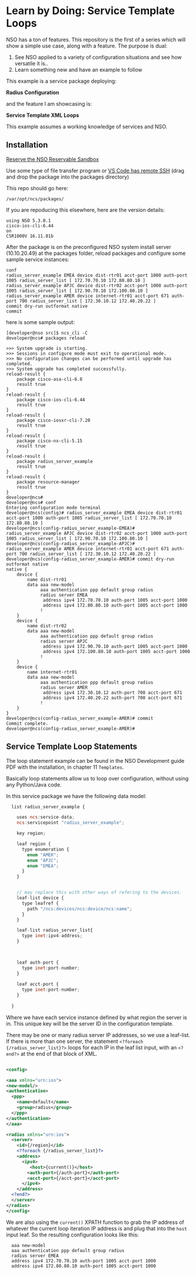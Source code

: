 # Learn by Doing: Service Template Loops

NSO has a ton of features. This repository is the first of a series which will show a simple use case, along with a feature. The purpose is dual:

1. See NSO applied to a variety of configuration situations and see how versatile it is..
1. Learn something new and have an example to follow

This example is a service package deploying:

**Radius Configuration**

and the feature I am showcasing is:

**Service Template XML Loops**

This example assumes a working knowledge of services and NSO. 

## Installation

[Reserve the NSO Reservable Sandbox](https://blogs.cisco.com/developer/nso-learning-lab-and-sandbox)

Use some type of file transfer program or [VS Code has remote SSH](https://code.visualstudio.com/docs/remote/ssh) (drag and drop the package into the packages directory)

This repo should go here:

`/var/opt/ncs/packages/`

If you are repoducing this elsewhere, here are the version details:
```
using NSO 5.3.0.1
cisco-ios-cli-6.44
on
CSR1000V 16.11.01b
```

After the package is on the preconfigured NSO system install server (10.10.20.49) at the packages folder, reload packages and configure some sample service instances:

```
conf
radius_server_example EMEA device dist-rtr01 acct-port 1000 auth-port 1005 radius_server_list [ 172.70.70.10 172.80.80.10 ]
radius_server_example APJC device dist-rtr02 acct-port 1000 auth-port 1005 radius_server_list [ 172.90.70.10 172.100.80.10 ]
radius_server_example AMER device internet-rtr01 acct-port 671 auth-port 700 radius_server_list [ 172.30.10.12 172.40.20.22 ]
commit dry-run outformat native
commit
```

here is some sample output:

```
[developer@nso src]$ ncs_cli -C
developer@ncs# packages reload

>>> System upgrade is starting.
>>> Sessions in configure mode must exit to operational mode.
>>> No configuration changes can be performed until upgrade has completed.
>>> System upgrade has completed successfully.
reload-result {
    package cisco-asa-cli-6.8
    result true
}
reload-result {
    package cisco-ios-cli-6.44
    result true
}
reload-result {
    package cisco-iosxr-cli-7.20
    result true
}
reload-result {
    package cisco-nx-cli-5.15
    result true
}
reload-result {
    package radius_server_example
    result true
}
reload-result {
    package resource-manager
    result true
}
developer@ncs#
developer@ncs# conf
Entering configuration mode terminal
developer@ncs(config)# radius_server_example EMEA device dist-rtr01 acct-port 1000 auth-port 1005 radius_server_list [ 172.70.70.10 172.80.80.10 ]
developer@ncs(config-radius_server_example-EMEA)# radius_server_example APJC device dist-rtr02 acct-port 1000 auth-port 1005 radius_server_list [ 172.90.70.10 172.100.80.10 ]
developer@ncs(config-radius_server_example-APJC)# radius_server_example AMER device internet-rtr01 acct-port 671 auth-port 700 radius_server_list [ 172.30.10.12 172.40.20.22 ]
developer@ncs(config-radius_server_example-AMER)# commit dry-run outformat native
native {
    device {
        name dist-rtr01
        data aaa new-model
             aaa authentication ppp default group radius
             radius server EMEA
              address ipv4 172.70.70.10 auth-port 1005 acct-port 1000
              address ipv4 172.80.80.10 auth-port 1005 acct-port 1000
             !
    }
    device {
        name dist-rtr02
        data aaa new-model
             aaa authentication ppp default group radius
             radius server APJC
              address ipv4 172.90.70.10 auth-port 1005 acct-port 1000
              address ipv4 172.100.80.10 auth-port 1005 acct-port 1000
             !
    }
    device {
        name internet-rtr01
        data aaa new-model
             aaa authentication ppp default group radius
             radius server AMER
              address ipv4 172.30.10.12 auth-port 700 acct-port 671
              address ipv4 172.40.20.22 auth-port 700 acct-port 671
             !
    }
}
developer@ncs(config-radius_server_example-AMER)# commit
Commit complete.
developer@ncs(config-radius_server_example-AMER)#

```



## Service Template Loop Statements

The loop statement example can be found in the NSO Development guide PDF with the installation, in chapter 11 `Templates`. 

Basically loop statements allow us to loop over configuration, without using any Python/Java code. 

In this service package we have the following data model:
```javascript
  list radius_server_example {

    uses ncs:service-data;
    ncs:servicepoint "radius_server_example";

    key region;

    leaf region {
      type enumeration {
        enum "AMER";
        enum "APJC";
        enum "EMEA";
      }
    }


    // may replace this with other ways of refering to the devices.
    leaf-list device {
      type leafref {
        path "/ncs:devices/ncs:device/ncs:name";
      }
    }

    leaf-list radius_server_list{
      type inet:ipv4-address;
    }
 


    leaf auth-port {
      type inet:port-number;
    }
  
    leaf acct-port {
      type inet:port-number;
    }
  
  }

```

Where we have each service instance defined by what region the server is in. This unique key will be the server ID in the configuration template. 

There may be one or many radius server IP addresses, so we use a leaf-list. If there is more than one server, the statement `<?foreach {/radius_server_list}?>` loops for each IP in the leaf list input, with an `<?end?>` at the end of that block of XML. 


```xml

<config>

<aaa xmlns="urn:ios">
<new-model/>
<authentication>
  <ppp>
    <name>default</name>
    <group>radius</group>
  </ppp>
</authentication>
</aaa>

<radius xmlns="urn:ios">
  <server>
    <id>{/region}</id>
    <?foreach {/radius_server_list}?>
    <address>
      <ipv4>
   		 <host>{current()}</host>
  		<auth-port>{/auth-port}</auth-port>
  		<acct-port>{/acct-port}</acct-port>
      </ipv4>
    </address>
  <?end?>
  </server>
</radius>
</config>
```

We are also using the `current()` XPATH function to grab the IP address of whatever the current loop iteration IP address is and plug that into the `host` input leaf. So the resulting configuration looks like this:

```
  aaa new-model
  aaa authentication ppp default group radius
  radius server EMEA
  address ipv4 172.70.70.10 auth-port 1005 acct-port 1000
  address ipv4 172.80.80.10 auth-port 1005 acct-port 1000
```